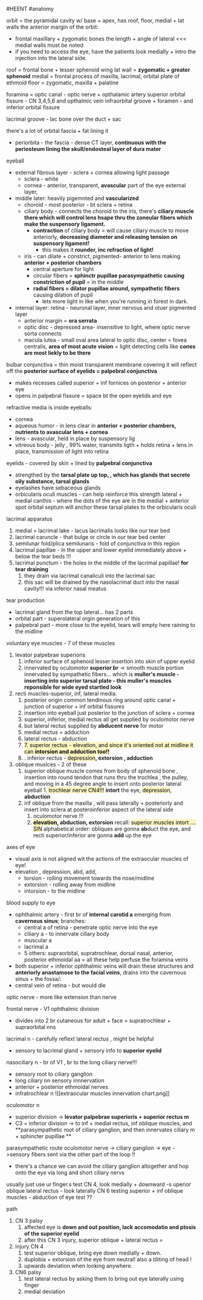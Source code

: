 #HEENT #anatomy 

orbit = the pyramidal cavity w/ base + apex, has roof, floor, medial + lat walls
the anterior margin of the orbit:
- frontal maxillary + zygomatic bones
the length + angle of lateral <<< medial walls must be noted
- if you need to access the eye, have the patients look medially + intro the injection into the lateral side. 

roof = frontal bone + lesser sphenoid wing 
lat wall = **zygomatic + greater sphenoid**
medial = frontal process of maxilla, lacrimal, orbital plate of ethmoid 
floor = zygomatic, maxilla + palatine 

foramina = optic canal - optic nerve + opthalamic artery 
superior orbital fissure - CN 3,4,5,6 and opthalmic vein 
infraorbital groove + foramen - and inferior orbital fissure

lacrimal groove - lac bone over the duct + sac 

there's a lot of orbital fascia + fat lining it 
- periorbita - the fascia - dense CT layer, **continuous with the periosteum lining the skull/endosteal layer of dura mater**

eyeball
- external fibrous layer - sclera + cornea allowing light passage 
	- sclera - white 
	- cornea - anterior, transparent, **avascular** part of the eye external layer, 
- middle later: heavily pigemnted and **vascularized**
	- choroid - most posterior - bt sclera + retina 
	- ciliary body - connects the choroid to the iris, there's **ciliary muscle there which will control lens hsape thru the zoneular fibers which make the suspensory ligament.**
		- **contraction** of ciliary body = will cause ciliary muscle to move anteriorly, **decreasing diameter and releasing tension on suspensory ligament!**
			- this makes it **rounder, inc refraction of light!**
	- iris - can dilate + constrict, pigmented- anterior to lens making **anterior + posterior chambers**
		- central aperture for light
		- circular fibers = **sphinctr pupillae parasympathetic causing constriction of pupil** = in the middle 
		- **radial fibers = dilator pupillae around, sympathetic fibers** causing dilation of pupil 
			- lets more light in like when you're running in forest in dark. 
- internal layer: retina - neuronal layer, inner nervous and otuer pigmented layer
	- anterior margin = **ora serrata**
	- optic disc - depressed area- insensitive to light, where optic nerve sorta connects
	- macula lutea - small oval area lateral to optic disc, center = fovea centralis, **area of most acute vision** = light detecting cells like **cones are most liekly to be there**

bulbar conjunctiva = thin moist transparent membrane covering it will reflect off the **posterior surface of eyelids = palpebral conjunctiva**
- makes recesses called superior + inf fornices on posterior + anterior eye 
- opens in palpebral fissure = space bt the open eyelids and eye 

refractive media is inside eyeballs:
- cornea 
- aqueous humor - in lens clear in **anterior + posterior chambers, nutrients to avascular lens + cornea**
- lens - avascular, held in place by suspensory lig
- vitreous body - jelly , 99% water, transmits ligth + holds retina + lens in place, transmission of light into retina 

eyelids - covered by skin + lined by **palpebral conjunctiva**
- strengthed by the **tarsal plate up top, , which has glands that secrete oily substance, tarsal glands**
- eyelashes have sebaceous glands 
- orbicularis oculi muscles - can help reinforce this strength 
lateral + medial canthis - where the dots of the eye are in the medial + anterior spot 
orbital septum will anchor these tarsal plates to the orbicularis oculi 

lacrimal apparatus
1. medial = lacrimal lake - lacus lacrimalis looks like our tear bed 
2. lacrimal caruncle - that bulge or circle in our tear bed center 
3. semilunar fold/plica semilunaris - fold of conjunctiva in this region 
4. lacrimal papillae - in the upper and lower eyelid immediately above + below the tear beds !!! 
5. lacrimal punctum - the holes in the middle of the lacrimal papillae! **for tear draining**
	1. they drain via lacrimal canaliculi into the lacrimal sac
	2. this sac will be drained by the nasolacrimal duct into the nasal cavity!!! via inferior nasal meatus 

tear production 
- lacrimal gland from the top lateral... has 2 parts
- orbital part - superolateral orgin generation of this 
- palpebral part - more close to the eyelid, tears will empty here raining to the midline 

voluntary eye muscles - 7 of these muscles 
1. levator palpebrae superioris
	1. inferior surface of sphenoid lesser insertion into skin of upper eyelid
	2. innervated by oculomotor **superior br** -> smooth muscle portion innervated by sympathetic fibers... which is **muller's muscle - inserting into superior tarsal plate - this muller's muscles reponsible for wide eyed startled look**
2. recti muscles-superior, inf, lateral media. 
	1. posterior origin common tendinous ring around optic canal + junction of superior + inf orbital fissures
	2. insertion into eyeball just posterior to the junction of sclera + cornea 
	3. superior, inferior, medial rectus all get supplied by oculomotor nerve
	4. but lateral rectus supplied by **abducent nerve** for motor
	5. medial rectus = adduction 
	6. lateral rectus - abduction 
	7. <mark style="background: #FFF3A3A6;">	7. superior rectus - elevation, and since it's oriented not at midline it can **intorsion and adduction too!!**</mark>
	8. . inferior rectus - <mark style="background: #FFF3A3A6;">depression</mark>**, extorsion , adduction** 
3. oblique muslces - 2 of these
	1. superior oblique muscle comes from body of sphenoid bone , insertion into round tendon that runs thru the trochlea , the pulley, and moving in a 45 degree angle to insert onto posterior lateral eyeball 
		1.<mark style="background: #FFF3A3A6;"> trochlear nerve CN4!!!</mark>
		**intort** the eye, <mark style="background: #FFF3A3A6;">depression</mark>, **abduction**
	2. inf oblique from the maxilla , will pass laterally + posteriorly and insert into sclera at posteroinferior aspect of the lateral side 
		1. oculomotor nerve !!!
		2. **<mark style="background: #FFF3A3A6;">elevation</mark>, abduction, extorsion** 
recall: <mark style="background: #FFF3A3A6;">superior muscles intort .... SIN</mark>
alphabetical order: obliques are gonna **ab**duct the eye, and recti superior/inferior are gonna **add** up the eye 


axes of eye
- visual axis is not aligned wit the actions of the extraocular muscles of eye! 
- elevation , depression, abd, add, 
	- torsion - rolling movement towards the nose/midline 
	- extorsion - rolling away from midline 
	- intorsion - to the midline 

blood supply to eye
- ophthalmic artery - first br of **internal carotid a** emerging from **cavernous sinus**; branches: 
	- central a of retina - penetrate optic nerve into the eye 
	- ciliary a - to innervate ciliary body 
	- muscular a 
	- lacrimal a 
	- 5 others: supraorbital, supratrochlear, dorsal nasal, anterior, posterior ethmoidal aa = all these help perfuse the foramina 
veins
- both superior + inferior ophthalmic veins will drain these structures and **anteriorly anastamose to the facial veins**, drains into the cavernous sinus + the fossa/: 
- central vein of retina - but would die 

optic nerve - more like extension than nerve

frontal nerve - V1 ophthalmic division 
- divides into 2 br cutaneous for adult + face = supratrochlear + supraorbital nns

lacrimal n - carefully reflext lateral rectus , might be helpful 
- sensory to lacrimal gland + sensory info to **superior eyelid**

nasociliary n - br of V1 , br to the long ciliary nerve!!!
- sensory root to ciliary ganglion 
- long ciliary nn sensory innnervation 
- anterior + posterior ethmoidal nerves
- infratrochlear n 
![[extraocular muscles innervation chart.png]]

oculomotor n 
- superior division -> **levator palpebrae superioris + superior rectus m**
- C3 = inferior division -> to inf + medial rectus, inf oblique muscles, and **parasympathetic root of ciliary ganglion, and then innervates ciliary m + sphincter pupillae **

parasympathetic route
oculomotor nerve -> ciliary ganglion -> eye ->sensory fibers sent via the other part of the loop !! 
- there's a chance we can avoid the ciliary ganglion altogether and hop onto the eye via long and short ciliary nervs


usually just use ur finger.s 
test CN 4, look medially + downward -s uperior oblique
lateral rectus - look laterally CN 6 testing 
superior + inf oblique muscles - abduction of eye test ?? 

path
1. CN 3 palsy 
	1. affected eye is **down and out position, lack accomodatio and ptosis of the superior eyelid**
	2. after this CN 3 injury, superior oblique + lateral rectus = 
2. injury CN 4
	1. test superior oblique, bring eye down medially + down. 
	2. duplobia + extorsion of the eye from neutral! also a tiliting of head ! 
	3. upwards deviation when looking anywhere. 
3. CN6 palsy 
	1. test lateral rectus by asking them to bring out eye laterally using finger 
	2. medial deviation 